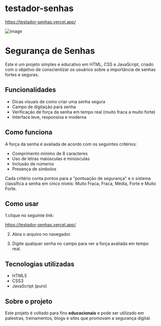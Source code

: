 # testador-senhas

https://testador-senhas.vercel.app/

![image](https://github.com/user-attachments/assets/04ce2641-ab2c-4b24-b3b9-ac64f4f23e70)

# Segurança de Senhas

Este é um projeto simples e educativo em HTML, CSS e JavaScript, criado com o objetivo de conscientizar os usuários sobre a importância de senhas fortes e seguras.

##  Funcionalidades

- Dicas visuais de como criar uma senha segura
- Campo de digitação para senha
- Verificação de força da senha em tempo real (muito fraca a muito forte)
- Interface leve, responsiva e moderna

##  Como funciona

A força da senha é avaliada de acordo com os seguintes critérios:

- Comprimento mínimo de 8 caracteres
- Uso de letras maiúsculas e minúsculas
- Inclusão de números
- Presença de símbolos

Cada critério conta pontos para a "pontuação de segurança" e o sistema classifica a senha em cinco níveis: Muito Fraca, Fraca, Média, Forte e Muito Forte.

##  Como usar

1.clique no seguinte link:

https://testador-senhas.vercel.app/ 

2. Abra o arquivo no navegador.

3. Digite qualquer senha no campo para ver a força avaliada em tempo real.

##  Tecnologias utilizadas

- HTML5
- CSS3
- JavaScript (puro)


##  Sobre o projeto

Este projeto é voltado para fins **educacionais** e pode ser utilizado em palestras, treinamentos, blogs e sites que promovam a segurança digital.
